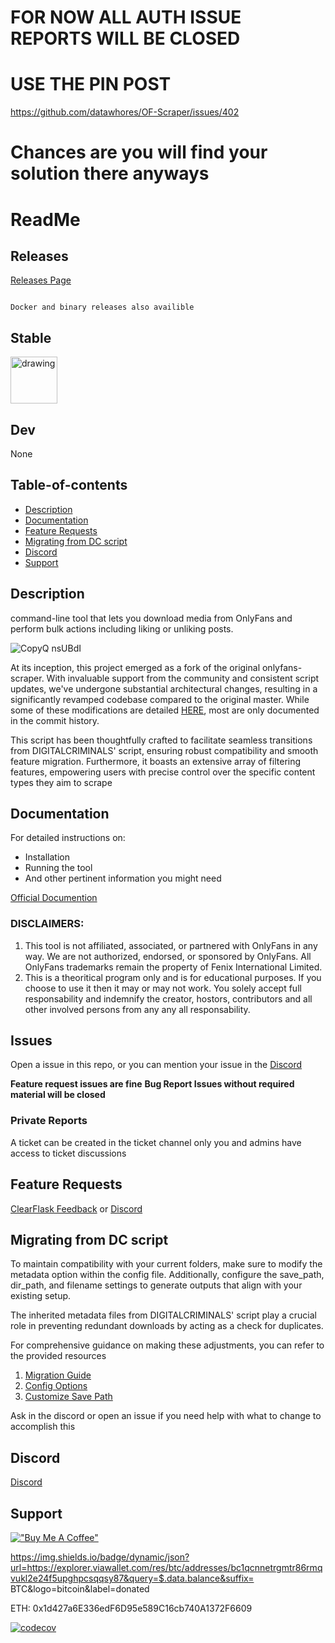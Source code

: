 # FOR NOW ALL AUTH ISSUE REPORTS WILL BE CLOSED
# USE THE PIN POST
https://github.com/datawhores/OF-Scraper/issues/402
# Chances are you will find your solution there anyways

# ReadMe

## Releases

[Releases Page](https://pypi.org/project/ofscraper/#history)

```Text

Docker and binary releases also availible
```

## Stable

<div style="display: inline-block">
<a href="https://pypi.org/project/ofscraper/">
<img src="https://img.shields.io/pypi/v/ofscraper.svg?color=dark_green&label=Stable-Release" alt="drawing" style="height:75px"/>
</div>
</a>

## Dev
None



## Table-of-contents

- [Description](#description)
- [Documentation](#documentation)
- [Feature Requests](#feature-requests)
- [Migrating from DC script](#migrating-from-dc-script)
- [Discord](#discord)
- [Support](#support)

## Description

command-line tool that lets you download media from OnlyFans and perform bulk actions including liking or unliking posts.

![CopyQ nsUBdI](https://user-images.githubusercontent.com/67020411/227816586-fb685959-cd3f-45af-adea-14773b7154f9.png)

At its inception, this project emerged as a fork of the original onlyfans-scraper. With invaluable support from the community and consistent script updates, we've undergone substantial architectural changes, resulting in a significantly revamped codebase compared to the original master. While some of these modifications are detailed [HERE](https://github.com/datawhores/OF-Scraper/blob/main/CHANGES.md), most are only documented in the commit history.

This script has been thoughtfully crafted to facilitate seamless transitions from DIGITALCRIMINALS' script, ensuring robust compatibility and smooth feature migration. Furthermore, it boasts an extensive array of filtering features, empowering users with precise control over the specific content types they aim to scrape

## Documentation

For detailed instructions on:

- Installation
- Running the tool
- And other pertinent information you might need

[Official Documention](https://of-scraper.gitbook.io/of-scraper)

<h3>DISCLAIMERS:</h3>
<ol>
    <li>
        This tool is not affiliated, associated, or partnered with OnlyFans in any way. We are not authorized, endorsed, or sponsored by OnlyFans. All OnlyFans trademarks remain the property of Fenix International Limited.
    </li>
    <li>
        This is a theoritical program only and is for educational purposes. If you choose to use it then it may or may not work. You solely accept full responsability and indemnify the creator, hostors, contributors and all other involved persons from any any all responsability.
    </li>
</ol>

## Issues

Open a issue in this repo, or you can mention your issue in the [Discord](#discord)

**Feature request issues are fine**
**Bug Report Issues without required material will be closed**

### Private Reports

A ticket can be created in the ticket channel
only you and admins have access to ticket discussions

## Feature Requests

[ClearFlask Feedback](https://ofscraper.clearflask.com/feedback) or [Discord](#discord)

## Migrating from DC script

To maintain compatibility with your current folders, make sure to modify the metadata option within the config file. Additionally, configure the save_path, dir_path, and filename settings to generate outputs that align with your existing setup.

The inherited metadata files from DIGITALCRIMINALS' script play a crucial role in preventing redundant downloads by acting as a check for duplicates.

For comprehensive guidance on making these adjustments, you can refer to the provided resources

1. [Migration Guide](https://of-scraper.gitbook.io/of-scraper/migrating-from-digitalcriminals-script)
2. [Config Options](https://of-scraper.gitbook.io/of-scraper/config-options)
3. [Customize Save Path](https://of-scraper.gitbook.io/of-scraper/config-options/customizing-save-path)

Ask in the discord or open an issue if you need help with what to change to accomplish this

## Discord

[Discord](https://discord.gg/wN7uxEVHRK)

## Support
[!["Buy Me A Coffee"](https://www.buymeacoffee.com/assets/img/custom_images/orange_img.png)](https://www.buymeacoffee.com/datawhores)
 
https://img.shields.io/badge/dynamic/json?url=https://explorer.viawallet.com/res/btc/addresses/bc1qcnnetrgmtr86rmqvukl2e24f5upghpcsqqsy87&query=$.data.balance&suffix= BTC&logo=bitcoin&label=donated

ETH: 0x1d427a6E336edF6D95e589C16cb740A1372F6609




[![codecov](https://codecov.io/gh/datawhores/OF-Scraper/branch/main/graph/badge.svg?token=U1F1PQ7LGM)](https://codecov.io/gh/datawhores/OF-Scraper)
